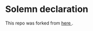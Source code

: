 # Solemn declaration

This repo was forked from [ here ]( https://bitbucket.org/boredzo/prhonoffbutton/overview ).
